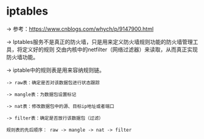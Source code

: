 # iptables #

-> 参考：https://www.cnblogs.com/whych/p/9147900.html

-> Iptables服务不是真正的防火墙，只是用来定义防火墙规则功能的防火墙管理工具，将定义好的规则 交由内核中的netfilter（网络过滤器）来读取，从而真正实现防火墙功能。

-> iptable中的规则表是用来容纳规则链。

	-> raw表：确定是否对该数据包进行状态跟踪

	-> mangle表：为数据包设置标记

	-> nat表：修改数据包中的源、目标ip地址或者端口

	-> filter表：确定是否放行该数据包（过滤）

	规则表的先后顺序： raw -> mangle -> nat -> filter
 